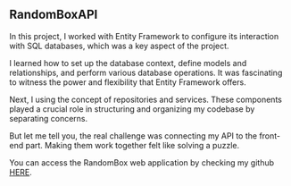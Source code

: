 
## RandomBoxAPI

In this project, I worked with Entity Framework to configure its interaction with SQL databases, which was a key aspect of the project.

I learned how to set up the database context, define models and relationships, and perform various database operations. It was fascinating to witness the power and flexibility that Entity Framework offers.

Next, I using the concept of repositories and services. These components played a crucial role in structuring and organizing my codebase by separating concerns.

But let me tell you, the real challenge was connecting my API to the front-end part. Making them work together felt like solving a puzzle.

You can access the RandomBox web application by checking my github [HERE](https://github.com/slrlwtb2/RandomBoxWebApplication).
